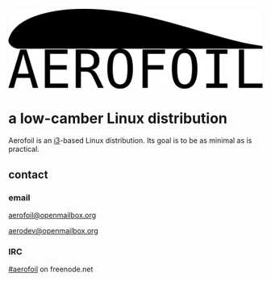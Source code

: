 ![Aerofoil](http://raw.githubusercontent.com/aerofoil/graphics/master/logos/logo-black.png)

a low-camber Linux distribution
===

Aerofoil is an [i3](http://i3wm.org/)-based Linux distribution. Its goal is to be as minimal as is practical.

## contact

### email

aerofoil@openmailbox.org

aerodev@openmailbox.org

### IRC

[#aerofoil](http://webchat.freenode.net/?randomnick=0&channels=%23aerofoil)  on freenode.net
